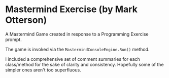 # Mastermind Exercise (by Mark Otterson)

A Mastermind Game created in response to a Programming Exercise prompt.

The game is invoked via the `MastermindConsoleEngine.Run()` method.

I included a comprehensive set of comment summaries for each class/method for the sake of clarity and consistency. Hopefully some of the simpler ones aren't too superfluous.
